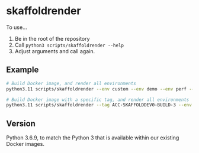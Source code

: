 # skaffoldrender

To use...

1. Be in the root of the repository
2. Call `python3 scripts/skaffoldrender --help`
3. Adjust arguments and call again.

## Example

```bash
# Build Docker image, and render all environments
python3.11 scripts/skaffoldrender --env custom --env demo --env perf --env prod --env sysint --env uat

# Build Docker image with a specific tag, and render all environments
python3.11 scripts/skaffoldrender --tag ACC-SKAFFOLDDEV0-BUILD-3 --env custom --env demo --env perf --env prod --env sysint --env uat
```

## Version

Python 3.6.9, to match the Python 3 that is available within our existing Docker images.
